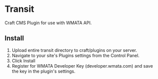 # Transit
Craft CMS Plugin for use with WMATA API. 

## Install
1) Upload entire transit directory to craft/plugins on your server.
2) Navigate to your site's Plugins settings from the Control Panel.
3) Click Install 
4) Register for WMATA Developer Key (developer.wmata.com) and save the key in the plugin's settings.
